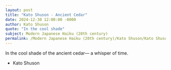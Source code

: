 ```yaml
---
layout: post
title: "Kato Shuson - Ancient Cedar"
date: 2024-12-30 12:00:00 -0000
author: Kato Shuson
quote: "In the cool shade"
subject: Modern Japanese Haiku (20th century)
permalink: /Modern Japanese Haiku (20th century)/Kato Shuson/Kato Shuson - Ancient Cedar
---
```


In the cool shade
of the ancient cedar—
a whisper of time.

- Kato Shuson
